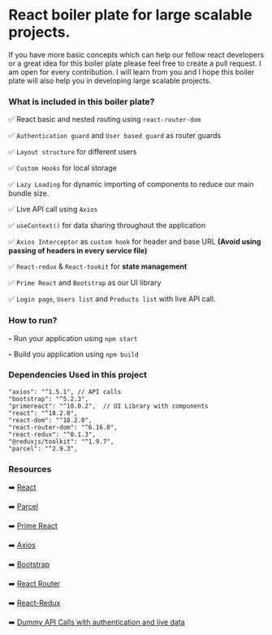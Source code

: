 # React boiler plate for large scalable projects.

If you have more basic concepts which can help our fellow react developers or a great idea for this boiler plate please feel free to create a pull request. I am open for every contribution. I will learn from you and I hope this boiler plate will also help you in developing large scalable projects.

### What is included in this boiler plate?

✅ React basic and nested routing using `react-router-dom`

✅ `Authentication guard` and `User based guard` as router guards

✅ `Layout structure` for different users

✅ `Custom Hooks` for local storage

✅ `Lazy Loading` for dynamic importing of components to reduce our main bundle size.

✅ Live API call using `Axios`

✅ `useContext()` for data sharing throughout the application

✅ `Axios Interceptor` as `custom hook` for header and base URL **(Avoid using passing of headers in every service file)**

✅ `React-redux` & `React-tookit` for **state management**

✅ `Prime React` and `Bootstrap` as our UI library

✅ `Login page`, `Users list` and `Products list` with live API call.

### How to run?

**-** Run your application using `npm start`

**-** Build you application using `npm build`

### Dependencies Used in this project

```
"axios": "^1.5.1", // API calls
"bootstrap": "^5.2.3",
"primereact": "^10.0.2",  // UI Library with components
"react": "^18.2.0",
"react-dom": "^18.2.0",
"react-router-dom": "^6.16.0",
"react-redux": "^8.1.3",
"@reduxjs/toolkit": "^1.9.7",
"parcel": "^2.9.3",
```

### Resources

➡️ [React](https://react.dev/)

➡️ [Parcel](https://parceljs.org/)

➡️ [Prime React](https://primereact.org/)

➡️ [Axios](https://axios-http.com/docs/intro)

➡️ [Bootstrap](https://getbootstrap.com/docs/5.3/getting-started/introduction/)

➡️ [React Router](https://reactrouter.com/en/main)

➡️ [React-Redux](https://react-redux.js.org/)

➡️ [Dummy API Calls with authentication and live data](https://dummyjson.com/docs)
